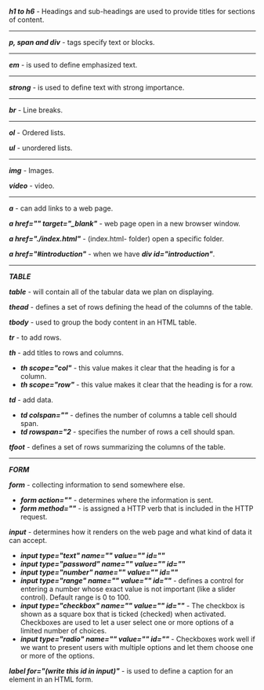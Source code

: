 ***h1 to h6*** - Headings and sub-headings are used to provide titles for sections of content.
___
***p, span and div*** - tags specify text or blocks.
___
***em*** -  is used to define emphasized text.
___
***strong*** - is used to define text with strong importance. 
___
***br*** - Line breaks.
___
***ol*** - Ordered lists.

***ul*** - unordered lists.
___
***img*** - Images.

***video*** - video.
___
***a*** - can add links to a web page. 

***a href="" target="_blank"*** - web page open in a new browser window.

***a href="./index.html"*** - (index.html- folder) open a specific folder.

***a href="#introduction"*** - when we have ***div id="introduction"***. 
___
***TABLE***

***table*** - will contain all of the tabular data we plan on displaying.

***thead*** - defines a set of rows defining the head of the columns of the table.

***tbody*** - used to group the body content in an HTML table.

***tr*** - to add rows.

***th*** - add titles to rows and columns.
- ***th scope="col"***  - this value makes it clear that the heading is for a column.
- ***th scope="row"*** - this value makes it clear that the heading is for a row.

***td*** - add data.
- ***td colspan=""*** - defines the number of columns a table cell should span.
- ***td rowspan="2*** - specifies the number of rows a cell should span.

***tfoot*** - defines a set of rows summarizing the columns of the table.
___
***FORM***

***form*** - collecting information to send somewhere else.

-  ***form action=""*** - determines where the information is sent.
- ***form method=""*** - is assigned a HTTP verb that is included in the HTTP request.

***input*** - determines how it renders on the web page and what kind of data it can accept.
- ***input type="text" name="" value="" id=""***
- ***input type="password" name="" value="" id=""***
- ***input type="number" name="" value="" id=""***
- ***input type="range" name="" value="" id=""*** - defines a control for entering a number whose exact value is not important (like a slider control). Default range is 0 to 100.
- ***input type="checkbox" name="" value="" id=""*** - The checkbox is shown as a square box that is ticked (checked) when activated. Checkboxes are used to let a user select one or more options of a limited number of choices.
- ***input type="radio" name="" value="" id=""*** - Checkboxes work well if we want to present users with multiple options and let them choose one or more of the options.

***label for="(write this id in input)"*** - is used to define a caption for an element in an HTML form. 

